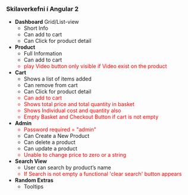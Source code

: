 <h3>Skilaverkefni í Angular 2</h3>
<ul>
    <li><b>Dashboard</b>
        Grid/List-view
        <ul>
            <li>Short Info</li>
            <li>Can add to cart</li>
            <li>Can Click for product detail</li>
        </ul>
    </li>
    <li><b>Product</b>
        <ul>
            <li>Full Information</li>
            <li>Can add to cart</li>
            <li style="color:red">play Video button only visible if Video exist on the product</li>
        </ul>
    </li>
    <li><b>Cart</b>
        <ul>
            <li>Shows a list of items added</li>
            <li>Can remove from cart</li>
            <li>Can Click for product detail</li>
            <li style="color:red">Can add to cart</li>
            <li style="color:red">Shows total price and total quantity in basket</li>
            <li style="color:red">Shows Individual cost and quantity also</li>
            <li style="color:red">Empty Basket and Checkout Button if cart is not empty</li>
        </ul>
    </li>
    <li><b>Admin</b>
        <ul>
            <li style="color:red">Password required = "admin"</li>
            <li>Can Create a New Product</li>
            <li>Can delete a product</li>
            <li>Can update a product</li>
            <li style="color:red">Unable to change price to zero or a string</li>
        </ul>
    </li>
      <li><b>Search View</b>
        <ul>
            <li>User can search by product’s name</li>
            <li style="color:red">If Search is not empty a functional 'clear search' button appears</li>
        </ul>
    </li>
    <li><b>Random Extras</b>
        <ul>
            <li>Tooltips</li>
        </ul>
    </li>
</ul>